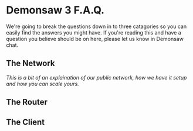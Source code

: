 # Demonsaw 3 F.A.Q.

We're going to break the questions down in to three catagories so you can easily find the answers you might have. If you're reading this and have a question you believe should be on here, please let us know in Demonsaw chat. 

## The Network
<i>This is a bit of an explaination of our public network, how we have it setup and how you can scale yours.</i>



## The Router



## The Client